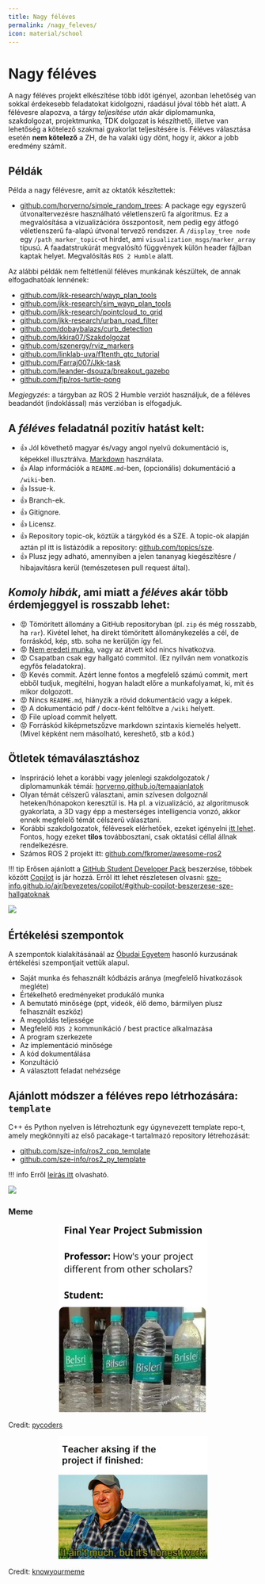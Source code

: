 ```yaml
---
title: Nagy féléves
permalink: /nagy_feleves/
icon: material/school
---
```


 

# Nagy féléves

A nagy féléves projekt elkészítése több időt igényel, azonban lehetőség van sokkal érdekesebb feladatokat kidolgozni, ráadásul jóval több hét alatt. A félévesre alapozva, a tárgy *teljesítése után* akár diplomamunka, szakdolgozat, projektmunka, TDK dolgozat is készíthető, illetve van lehetőség a kötelező szakmai gyakorlat teljesítésére is. Féléves választása esetén **nem kötelező** a ZH, de ha valaki úgy dönt, hogy ír, akkor a jobb eredmény számít.


## Példák

Példa a nagy félévesre, amit az oktatók készítettek:

- [github.com/horverno/simple_random_trees](https://github.com/horverno/simple_random_trees): A package egy egyszerű útvonaltervezésre használható véletlenszerű fa algoritmus. Ez a megvalósítása a vizualizációra összpontosít, nem pedig egy átfogó véletlenszerű fa-alapú útvonal tervező rendszer. A `/display_tree
node` egy `/path_marker_topic`-ot hirdet, ami `visualization_msgs/marker_array` típusú. A faadatstrukúrát megvalósító függvények külön header fájlban kaptak helyet. Megvalósítás `ROS 2 Humble` alatt.

Az alábbi példák nem feltétlenül féléves munkának készültek, de annak elfogadhatóak lennének:

- [github.com/jkk-research/wayp_plan_tools](https://github.com/jkk-research/wayp_plan_tools)
- [github.com/jkk-research/sim_wayp_plan_tools](https://github.com/jkk-research/sim_wayp_plan_tools)
- [github.com/jkk-research/pointcloud_to_grid](https://github.com/jkk-research/pointcloud_to_grid)
- [github.com/jkk-research/urban_road_filter](https://github.com/jkk-research/urban_road_filter)
- [github.com/dobaybalazs/curb_detection](https://github.com/dobaybalazs/curb_detection)
- [github.com/kkira07/Szakdolgozat](https://github.com/kkira07/Szakdolgozat)
- [github.com/szenergy/rviz_markers](https://github.com/szenergy/rviz_markers)
- [github.com/linklab-uva/f1tenth_gtc_tutorial](https://github.com/linklab-uva/f1tenth_gtc_tutorial)
- [github.com/Farraj007/Jkk-task](https://github.com/Farraj007/Jkk-task)
- [github.com/leander-dsouza/breakout_gazebo](https://github.com/leander-dsouza/breakout_gazebo)
- [github.com/fjp/ros-turtle-pong](https://github.com/fjp/ros-turtle-pong)

*Megjegyzés*: a tárgyban az ROS 2 Humble verziót használjuk, de a féléves beadandót (indoklással) más verzióban is elfogadjuk.

## A *féléves* feladatnál pozitív hatást kelt:
- 👍 Jól követhető magyar és/vagy angol nyelvű dokumentáció is, képekkel illusztrálva. [Markdown](https://docs.github.com/en/get-started/writing-on-github/getting-started-with-writing-and-formatting-on-github/basic-writing-and-formatting-syntax) használata.
- 👍 Alap információk a `README.md`-ben, (opcionális) dokumentáció a `/wiki`-ben.
- 👍 Issue-k.
- 👍 Branch-ek.
- 👍 Gitignore.
- 👍 Licensz.
- 👍 Repository topic-ok, köztük a tárgykód és a SZE. A topic-ok alapján aztán pl itt is listázódik a repository: [github.com/topics/sze](https://github.com/topics/sze).
- 👍 Plusz jegy adható, amennyiben a jelen tananyag kiegészítésre / hibajavításra kerül (temészetesen pull request által).

## *Komoly hibák*, ami miatt a *féléves* akár több érdemjeggyel is rosszabb  lehet:
- 😡 Tömörített állomány a GitHub repositoryban (pl. `zip` és még rosszabb, ha `rar`). Kivétel lehet, ha direkt tömörített állománykezelés a cél, de forráskód, kép, stb. soha ne kerüljön így fel. 
- 😡 [Nem eredeti munka](#meme), vagy az átvett kód nincs hivatkozva. 
- 😡 Csapatban csak egy hallgató commitol. (Ez nyilván nem vonatkozis egyfős feladatokra).
- 😡 Kevés commit. Azért lenne fontos a megfelelő számú commit, mert ebből tudjuk, megítélni, hogyan haladt előre a munkafolyamat, ki, mit és mikor dolgozott.
- 😡 Nincs `README.md`, hiányzik a rövid dokumentáció vagy a képek.
- 😡 A dokumentáció pdf / docx-ként feltöltve a `/wiki` helyett.
- 😡 File upload commit helyett.
- 😡 Forráskód kiképmetszőzve markdown szintaxis kiemelés helyett. (Mivel képként nem másolható, kereshető, stb a kód.)

## Ötletek témaválasztáshoz

- Inspriráció lehet a korábbi vagy jelenlegi szakdolgozatok / diplomamunkák témái: [horverno.github.io/temaajanlatok](https://horverno.github.io/temaajanlatok/)
- Olyan témát célszerű választani, amin szívesen dolgoznál heteken/hónapokon keresztül is. Ha pl. a vizualizáció, az algoritmusok gyakorlata, a 3D vagy épp a mesterséges intelligencia vonzó, akkor ennek megfelelő témát célszerű választani.
- Korábbi szakdolgozatok, félévesek elérhetőek, ezeket igényelni [itt lehet](https://docs.google.com/forms/d/e/1FAIpQLSdtMK--IQl4v5pHiATDP4MJwuU-M0Ycd2keMndQfuuhvlr1rA/viewform?usp=sf_link). Fontos, hogy ezeket **tilos** továbbosztani, csak oktatási céllal állnak rendelkezésre.
- Számos ROS 2 projekt itt: [github.com/fkromer/awesome-ros2](https://github.com/fkromer/awesome-ros2)

!!! tip
    Erősen ajánlott a [GitHub Student Developer Pack](https://education.github.com/pack) beszerzése, többek között [Copilot](https://github.com/features/copilot) is jár hozzá.
    Erről itt lehet részletesen olvasni: [sze-info.github.io/ajr/bevezetes/copilot/#github-copilot-beszerzese-sze-hallgatoknak](https://sze-info.github.io/ajr/bevezetes/copilot/#github-copilot-beszerzese-sze-hallgatoknak)

![](https://github.blog/wp-content/uploads/2019/08/FBLinkedIn_ALL-PARTNERS.png)

## Értékelési szempontok

A szempontok kialakításánaál az [Óbudai Egyetem](https://abc-irobotics.github.io/ros_course_materials_hu/#evkozi-jegy_1) hasonló kurzusának értékelési szempontjait vettük alapul.

- Saját munka és fehasznált kódbázis aránya (megfelelő hivatkozások megléte)
- Értékelhető eredményeket produkáló munka
- A bemutató minősége (ppt, videók, élő demo, bármilyen plusz felhasznált eszköz)
- A megoldás teljessége
- Megfelelő `ROS 2` kommunikáció / best practice alkalmazása
- A program szerkezete
- Az implementáció minősége
- A kód dokumentálása
- Konzultáció
- A választott feladat nehézsége

## Ajánlott módszer a féléves repo létrhozására: `template`

C++ és Python nyelven is létrehoztunk egy úgynevezett template repo-t, amely megkönnyíti az első pacakage-t tartalmazó repository létrehozását:

- [github.com/sze-info/ros2_cpp_template](https://github.com/sze-info/ros2_cpp_template)
- [github.com/sze-info/ros2_py_template](https://github.com/sze-info/ros2_py_template)

!!! info
    Erről [leírás itt](https://sze-info.github.io/arj/onallo/ros2git.html) olvasható.

<img src="https://raw.githubusercontent.com/sze-info/ros2_cpp_template/main/img/use_this_template01.png" width="60%" />

### Meme

<center><img src="https://raw.githubusercontent.com/sze-info/arj/main/docs/feleves_beadando/meme01.jpg" width="60%" /></center>

Credit: [pycoders](https://www.instagram.com/pycoders/)

<center><img src="https://raw.githubusercontent.com/sze-info/arj/main/docs/feleves_beadando/meme02.jpg" width="60%" /></center>

Credit: [knowyourmeme](https://knowyourmeme.com/memes/but-its-honest-work)